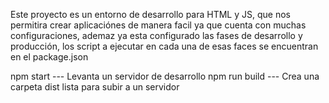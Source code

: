 Este proyecto es un entorno de desarrollo para HTML y JS, que nos permitira crear aplicaciónes
de manera facil ya que cuenta con muchas configuraciones, ademaz ya esta configurado las fases de 
desarrollo y producción, los script a ejecutar en cada una de esas faces se encuentran en el 
package.json

npm start --- Levanta un servidor de desarrollo
npm run build --- Crea una carpeta dist lista para subir a un servidor